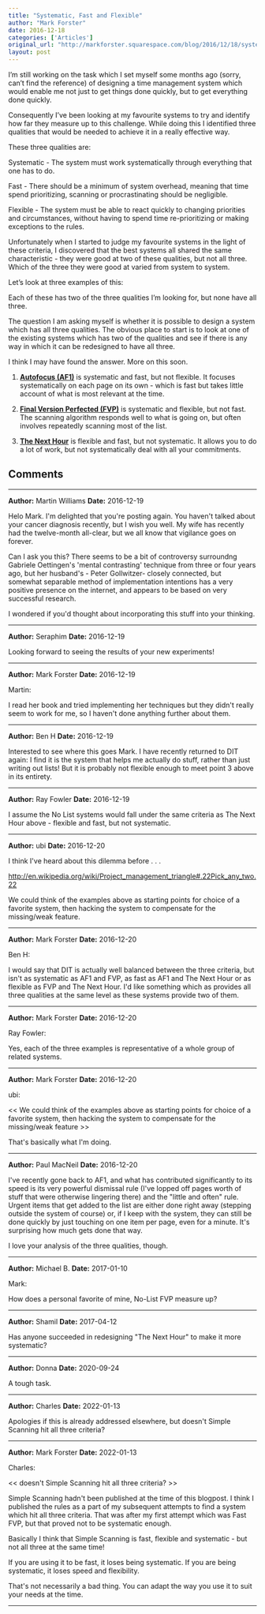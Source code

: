 ```yaml
---
title: "Systematic, Fast and Flexible"
author: "Mark Forster"
date: 2016-12-18
categories: ['Articles']
original_url: "http://markforster.squarespace.com/blog/2016/12/18/systematic-fast-and-flexible.html"
layout: post
---
```


I’m still working on the task which I set myself some months ago (sorry, can’t find the reference) of designing a time management system which would enable me not just to get things done quickly, but to get everything done quickly.

Consequently I’ve been looking at my favourite systems to try and identify how far they measure up to this challenge. While doing this I identified three qualities that would be needed to achieve it in a really effective way.

These three qualities are:

Systematic - The system must work systematically through everything that one has to do.

Fast - There should be a minimum of system overhead, meaning that time spend prioritizing, scanning or procrastinating should be negligible.

Flexible - The system must be able to react quickly to changing priorities and circumstances, without having to spend time re-prioritizing or making exceptions to the rules.

Unfortunately when I started to judge my favourite systems in the light of these criteria, I discovered that the best systems all shared the same characteristic - they were good at two of these qualities, but not all three. Which of the three they were good at varied from system to system.

Let’s look at three examples of this:

Each of these has two of the three qualities I’m looking for, but none have all three.

The question I am asking myself is whether it is possible to design a system which has all three qualities. The obvious place to start is to look at one of the existing systems which has two of the qualities and see if there is any way in which it can be redesigned to have all three.

I think I may have found the answer. More on this soon.

1. [**Autofocus (AF1)**](http://markforster.squarespace.com/autofocus-system/) is systematic and fast, but not flexible. It focuses systematically on each page on its own - which is fast but takes little account of what is most relevant at the time.

2. [**Final Version Perfected (FVP)**](http://markforster.squarespace.com/blog/2015/5/21/the-final-version-perfected-fvp.html) is systematic and flexible, but not fast. The scanning algorithm responds well to what is going on, but often involves repeatedly scanning most of the list.

3. [**The Next Hour**](2016-07-02-the-next-hour-of-your-life.md) is flexible and fast, but not systematic. It allows you to do a lot of work, but not systematically deal with all your commitments.


## Comments

---

**Author:** Martin Williams
**Date:** 2016-12-19

Helo Mark. I'm delighted that you're posting again. You haven't talked about your cancer diagnosis recently, but I wish you well. My wife has recently had the twelve-month all-clear, but we all know that vigilance goes on forever.  
  
Can I ask you this? There seems to be a bit of controversy surroundng Gabriele Oettingen's 'mental contrasting' technique from three or four years ago, but her husband's - Peter Gollwitzer- closely connected, but somewhat separable method of implementation intentions has a very positive presence on the internet, and appears to be based on very successful research.  
  
I wondered if you'd thought about incorporating this stuff into your thinking.

---

**Author:** Seraphim
**Date:** 2016-12-19

Looking forward to seeing the results of your new experiments!

---

**Author:** Mark Forster
**Date:** 2016-12-19

Martin:  
  
I read her book and tried implementing her techniques but they didn't really seem to work for me, so I haven't done anything further about them.

---

**Author:** Ben H
**Date:** 2016-12-19

Interested to see where this goes Mark. I have recently returned to DIT again: I find it is the system that helps me actually do stuff, rather than just writing out lists! But it is probably not flexible enough to meet point 3 above in its entirety.

---

**Author:** Ray Fowler
**Date:** 2016-12-19

I assume the No List systems would fall under the same criteria as The Next Hour above - flexible and fast, but not systematic.

---

**Author:** ubi
**Date:** 2016-12-20

I think I've heard about this dilemma before . . .   
  
<http://en.wikipedia.org/wiki/Project_management_triangle#.22Pick_any_two.22>  
  
We could think of the examples above as starting points for choice of a favorite system, then hacking the system to compensate for the missing/weak feature.

---

**Author:** Mark Forster
**Date:** 2016-12-20

Ben H:  
  
I would say that DIT is actually well balanced between the three criteria, but isn't as systematic as AF1 and FVP, as fast as AF1 and The Next Hour or as flexible as FVP and The Next Hour. I'd like something which as provides all three qualities at the same level as these systems provide two of them.

---

**Author:** Mark Forster
**Date:** 2016-12-20

Ray Fowler:  
  
Yes, each of the three examples is representative of a whole group of related systems.

---

**Author:** Mark Forster
**Date:** 2016-12-20

ubi:  
  
<< We could think of the examples above as starting points for choice of a favorite system, then hacking the system to compensate for the missing/weak feature >>  
  
That's basically what I'm doing.

---

**Author:** Paul MacNeil
**Date:** 2016-12-20

I've recently gone back to AF1, and what has contributed significantly to its speed is its very powerful dismissal rule (I've lopped off pages worth of stuff that were otherwise lingering there) and the "little and often" rule. Urgent items that get added to the list are either done right away (stepping outside the system of course) or, if I keep with the system, they can still be done quickly by just touching on one item per page, even for a minute. It's surprising how much gets done that way.   
  
I love your analysis of the three qualities, though.

---

**Author:** Michael B.
**Date:** 2017-01-10

Mark:  
  
How does a personal favorite of mine, No-List FVP measure up?

---

**Author:** Shamil
**Date:** 2017-04-12

Has anyone succeeded in redesigning "The Next Hour" to make it more systematic?

---

**Author:** Donna
**Date:** 2020-09-24

A tough task.

---

**Author:** Charles
**Date:** 2022-01-13

Apologies if this is already addressed elsewhere, but doesn't Simple Scanning hit all three criteria?

---

**Author:** Mark Forster
**Date:** 2022-01-13

Charles:  
  
<< doesn't Simple Scanning hit all three criteria? >>  
  
Simple Scanning hadn't been published at the time of this blogpost. I think I published the rules as a part of my subsequent attempts to find a system which hit all three criteria. That was after my first attempt which was Fast FVP, but that proved not to be systematic enough.  
  
Basically I think that Simple Scanning is fast, flexible and systematic - but not all three at the same time!   
  
If you are using it to be fast, it loses being systematic. If you are being systematic, it loses speed and flexibility.  
  
That's not necessarily a bad thing. You can adapt the way you use it to suit your needs at the time.

---
